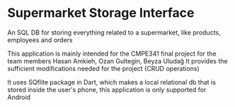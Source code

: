 # Supermarket Storage Interface

An SQL DB for storing everything related to a supermarket, like products, employees and orders

This application is mainly intended for the CMPE341 final project for the team members Hasan Amkieh, Ozan Gultegin, Beyza Uludağ It provides the sufficient modifications needed for the project (CRUD operations)

It uses SQflite package in Dart, which makes a local relational db that is stored inside the user's phone, this application is only supported for Android
